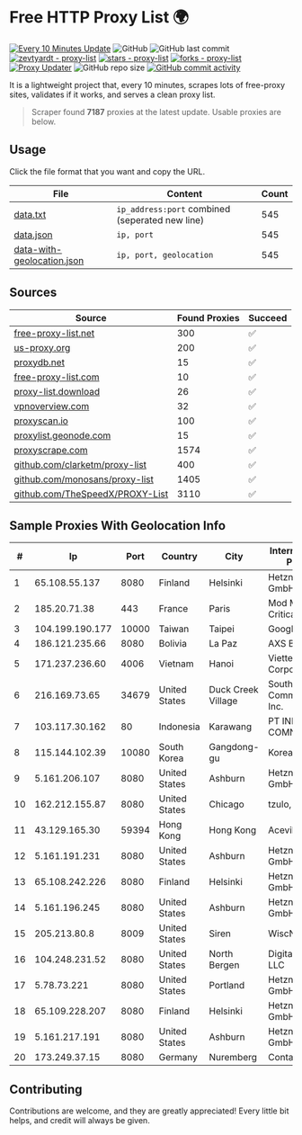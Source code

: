 
# Free HTTP Proxy List 🌍

[![Every 10 Minutes Update](https://github.com/mertguvencli/http-proxy-list/actions/workflows/main.yml/badge.svg?branch=main)](https://github.com/mertguvencli/http-proxy-list/actions/workflows/main.yml)
![GitHub](https://img.shields.io/github/license/mertguvencli/http-proxy-list)
![GitHub last commit](https://img.shields.io/github/last-commit/mertguvencli/http-proxy-list)
[![zevtyardt - proxy-list](https://img.shields.io/static/v1?label=zevtyardt&message=proxy-list&color=blue&logo=github)](https://github.com/zevtyardt/proxy-list "Go to GitHub repo")
[![stars - proxy-list](https://img.shields.io/github/stars/zevtyardt/proxy-list?style=social)](https://github.com/zevtyardt/proxy-list)
[![forks - proxy-list](https://img.shields.io/github/forks/zevtyardt/proxy-list?style=social)](https://github.com/zevtyardt/proxy-list)
[![Proxy Updater](https://github.com/zevtyardt/proxy-list/workflows/Proxy%20Updater/badge.svg)](https://github.com/zevtyardt/proxy-list/actions?query=workflow:"Proxy+Updater")
![GitHub repo size](https://img.shields.io/github/repo-size/zevtyardt/proxy-list)
[![GitHub commit activity](https://img.shields.io/github/commit-activity/m/zevtyardt/proxy-list?logo=commits)](https://github.com/zevtyardt/proxy-list/commits/main)

It is a lightweight project that, every 10 minutes, scrapes lots of free-proxy sites, validates if it works, and serves a clean proxy list.

> Scraper found **7187** proxies at the latest update. Usable proxies are below.

## Usage

Click the file format that you want and copy the URL.

|File|Content|Count|
|----|-------|-----|
|[data.txt](https://raw.githubusercontent.com/mertguvencli/http-proxy-list/main/proxy-list/data.txt)|`ip_address:port` combined (seperated new line)|545|
|[data.json](https://raw.githubusercontent.com/mertguvencli/http-proxy-list/main/proxy-list/data.json)|`ip, port`|545|
|[data-with-geolocation.json](https://raw.githubusercontent.com/mertguvencli/http-proxy-list/main/proxy-list/data-with-geolocation.json)|`ip, port, geolocation`|545|

## Sources

|Source|Found Proxies|Succeed|
|------|-------------|-------|
|[free-proxy-list.net](https://free-proxy-list.net)|300|✅|
|[us-proxy.org](https://www.us-proxy.org)|200|✅|
|[proxydb.net](http://proxydb.net)|15|✅|
|[free-proxy-list.com](https://free-proxy-list.com/?page=&port=&type%5B%5D=http&type%5B%5D=https&up_time=0&search=Search)|10|✅|
|[proxy-list.download](https://www.proxy-list.download/HTTP)|26|✅|
|[vpnoverview.com](https://vpnoverview.com/privacy/anonymous-browsing/free-proxy-servers)|32|✅|
|[proxyscan.io](https://www.proxyscan.io)|100|✅|
|[proxylist.geonode.com](https://proxylist.geonode.com/api/proxy-list?limit=300&page=1&sort_by=lastChecked&sort_type=desc&protocols=http,https)|15|✅|
|[proxyscrape.com](https://api.proxyscrape.com/v2/?request=displayproxies&protocol=http&timeout=10000&country=all&ssl=all&anonymity=all)|1574|✅|
|[github.com/clarketm/proxy-list](https://raw.githubusercontent.com/clarketm/proxy-list/master/proxy-list-raw.txt)|400|✅|
|[github.com/monosans/proxy-list](https://raw.githubusercontent.com/monosans/proxy-list/main/proxies/http.txt)|1405|✅|
|[github.com/TheSpeedX/PROXY-List](https://raw.githubusercontent.com/TheSpeedX/PROXY-List/master/http.txt)|3110|✅|


## Sample Proxies With Geolocation Info

|#|Ip|Port|Country|City|Internet Service Provider|
|-|--|----|-------|----|-------------------------|
|1|65.108.55.137|8080|Finland|Helsinki|Hetzner Online GmbH|
|2|185.20.71.38|443|France|Paris|Mod Mission Critical LLC|
|3|104.199.190.177|10000|Taiwan|Taipei|Google LLC|
|4|186.121.235.66|8080|Bolivia|La Paz|AXS Bolivia S. A.|
|5|171.237.236.60|4006|Vietnam|Hanoi|Viettel Corporation|
|6|216.169.73.65|34679|United States|Duck Creek Village|South Central Communications, Inc.|
|7|103.117.30.162|80|Indonesia|Karawang|PT INDONESIA COMNETS PLUS|
|8|115.144.102.39|10080|South Korea|Gangdong-gu|Korea Telecom|
|9|5.161.206.107|8080|United States|Ashburn|Hetzner Online GmbH|
|10|162.212.155.87|8080|United States|Chicago|tzulo, inc.|
|11|43.129.165.30|59394|Hong Kong|Hong Kong|Aceville Pte.ltd|
|12|5.161.191.231|8080|United States|Ashburn|Hetzner Online GmbH|
|13|65.108.242.226|8080|Finland|Helsinki|Hetzner Online GmbH|
|14|5.161.196.245|8080|United States|Ashburn|Hetzner Online GmbH|
|15|205.213.80.8|8009|United States|Siren|WiscNet|
|16|104.248.231.52|8080|United States|North Bergen|DigitalOcean, LLC|
|17|5.78.73.221|8080|United States|Portland|Hetzner Online GmbH|
|18|65.109.228.207|8080|Finland|Helsinki|Hetzner Online GmbH|
|19|5.161.217.191|8080|United States|Ashburn|Hetzner Online GmbH|
|20|173.249.37.15|8080|Germany|Nuremberg|Contabo GmbH|



## Contributing

Contributions are welcome, and they are greatly appreciated! Every
little bit helps, and credit will always be given.

